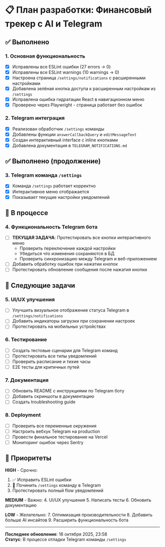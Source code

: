 # 📋 План разработки: Финансовый трекер с AI и Telegram

## ✅ Выполнено

### 1. Основная функциональность
- [x] Исправлены все ESLint ошибки (27 errors → 0)
- [x] Исправлены все ESLint warnings (10 warnings → 0)
- [x] Настроена страница `/settings/notifications` с расширенными настройками
- [x] Добавлена зелёная кнопка доступа к расширенным настройкам из `/settings`
- [x] Исправлена ошибка гидратации React в навигационном меню
- [x] Проверено через Playwright - страница работает без ошибок

### 2. Telegram интеграция
- [x] Реализован обработчик `/settings` команды
- [x] Добавлены функции `answerCallbackQuery` и `editMessageText`
- [x] Создан интерактивный interface с inline кнопками
- [x] Добавлена документация в `TELEGRAM_NOTIFICATIONS.md`

## ✅ Выполнено (продолжение)

### 3. Telegram команда `/settings`
- [x] Команда `/settings` работает корректно
- [x] Интерактивное меню отображается
- [x] Показывает текущие настройки уведомлений

## 🔄 В процессе

### 4. Функциональность Telegram бота
- [ ] **ТЕКУЩАЯ ЗАДАЧА**: Протестировать все кнопки интерактивного меню
  - Проверить переключение каждой настройки
  - Убедиться что изменения сохраняются в БД
  - Проверить синхронизацию между Telegram и веб-приложением
- [ ] Добавить обработку ошибок при нажатии кнопок
- [ ] Протестировать обновление сообщения после нажатия кнопки

## 📝 Следующие задачи

### 5. UI/UX улучшения
- [ ] Улучшить визуальное отображение статуса Telegram в `/settings/notifications`
- [ ] Добавить индикаторы загрузки при сохранении настроек
- [ ] Протестировать на мобильных устройствах

### 6. Тестирование
- [ ] Создать тестовые сценарии для Telegram команд
- [ ] Протестировать все типы уведомлений
- [ ] Проверить расписание и тихие часы
- [ ] E2E тесты для критичных путей

### 7. Документация
- [ ] Обновить README с инструкциями по Telegram боту
- [ ] Добавить скриншоты в документацию
- [ ] Создать troubleshooting guide

### 8. Deployment
- [ ] Проверить все переменные окружения
- [ ] Настроить вебхук Telegram на production
- [ ] Провести финальное тестирование на Vercel
- [ ] Мониторинг ошибок через Sentry

## 🎯 Приоритеты

**HIGH** - Срочно:
1. ✅ Исправить ESLint ошибки
2. 🔄 Починить `/settings` команду в Telegram
3. Протестировать полный flow уведомлений

**MEDIUM** - Важно:
4. UI/UX улучшения
5. Написать тесты
6. Обновить документацию

**LOW** - Желательно:
7. Оптимизация производительности
8. Добавить больше AI инсайтов
9. Расширить функциональность бота

---

**Последнее обновление**: 16 октября 2025, 23:58  
**Статус**: В процессе отладки Telegram команды `/settings`
